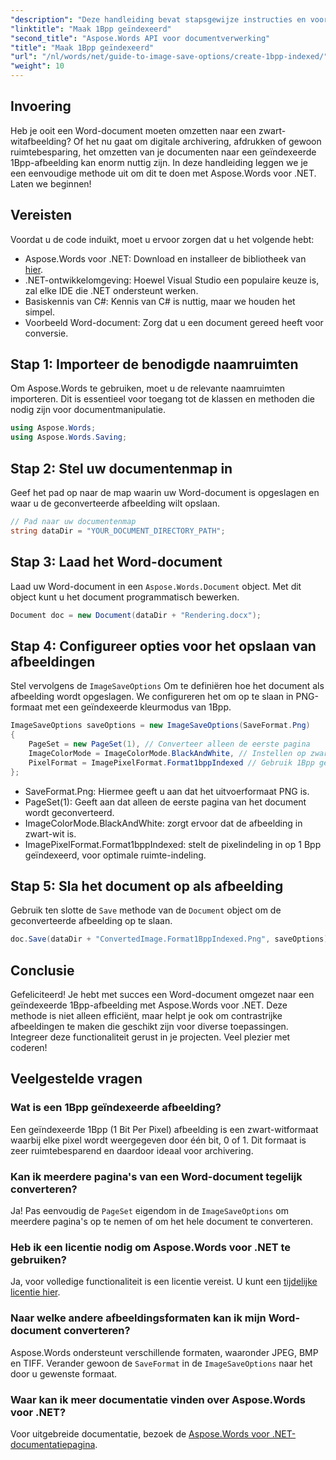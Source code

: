 ```yaml
---
"description": "Deze handleiding bevat stapsgewijze instructies en voorbeeldcode waarmee u op efficiënte wijze 1Bpp-geïndexeerde afbeeldingen kunt maken voor archiverings-, afdruk- of ruimtebesparende doeleinden."
"linktitle": "Maak 1Bpp geïndexeerd"
"second_title": "Aspose.Words API voor documentverwerking"
"title": "Maak 1Bpp geïndexeerd"
"url": "/nl/words/net/guide-to-image-save-options/create-1bpp-indexed/"
"weight": 10
---
```


## Invoering

Heb je ooit een Word-document moeten omzetten naar een zwart-witafbeelding? Of het nu gaat om digitale archivering, afdrukken of gewoon ruimtebesparing, het omzetten van je documenten naar een geïndexeerde 1Bpp-afbeelding kan enorm nuttig zijn. In deze handleiding leggen we je een eenvoudige methode uit om dit te doen met Aspose.Words voor .NET. Laten we beginnen!

## Vereisten

Voordat u de code induikt, moet u ervoor zorgen dat u het volgende hebt:

- Aspose.Words voor .NET: Download en installeer de bibliotheek van [hier](https://releases.aspose.com/words/net/).
- .NET-ontwikkelomgeving: Hoewel Visual Studio een populaire keuze is, zal elke IDE die .NET ondersteunt werken.
- Basiskennis van C#: Kennis van C# is nuttig, maar we houden het simpel.
- Voorbeeld Word-document: Zorg dat u een document gereed heeft voor conversie.

## Stap 1: Importeer de benodigde naamruimten

Om Aspose.Words te gebruiken, moet u de relevante naamruimten importeren. Dit is essentieel voor toegang tot de klassen en methoden die nodig zijn voor documentmanipulatie.

```csharp
using Aspose.Words;
using Aspose.Words.Saving;
```

## Stap 2: Stel uw documentenmap in

Geef het pad op naar de map waarin uw Word-document is opgeslagen en waar u de geconverteerde afbeelding wilt opslaan.

```csharp
// Pad naar uw documentenmap
string dataDir = "YOUR_DOCUMENT_DIRECTORY_PATH";
```

## Stap 3: Laad het Word-document

Laad uw Word-document in een `Aspose.Words.Document` object. Met dit object kunt u het document programmatisch bewerken.

```csharp
Document doc = new Document(dataDir + "Rendering.docx");
```

## Stap 4: Configureer opties voor het opslaan van afbeeldingen

Stel vervolgens de `ImageSaveOptions` Om te definiëren hoe het document als afbeelding wordt opgeslagen. We configureren het om op te slaan in PNG-formaat met een geïndexeerde kleurmodus van 1Bpp.

```csharp
ImageSaveOptions saveOptions = new ImageSaveOptions(SaveFormat.Png)
{
    PageSet = new PageSet(1), // Converteer alleen de eerste pagina
    ImageColorMode = ImageColorMode.BlackAndWhite, // Instellen op zwart-wit
    PixelFormat = ImagePixelFormat.Format1bppIndexed // Gebruik 1Bpp geïndexeerd formaat
};
```

- SaveFormat.Png: Hiermee geeft u aan dat het uitvoerformaat PNG is.
- PageSet(1): Geeft aan dat alleen de eerste pagina van het document wordt geconverteerd.
- ImageColorMode.BlackAndWhite: zorgt ervoor dat de afbeelding in zwart-wit is.
- ImagePixelFormat.Format1bppIndexed: stelt de pixelindeling in op 1 Bpp geïndexeerd, voor optimale ruimte-indeling.

## Stap 5: Sla het document op als afbeelding

Gebruik ten slotte de `Save` methode van de `Document` object om de geconverteerde afbeelding op te slaan.

```csharp
doc.Save(dataDir + "ConvertedImage.Format1BppIndexed.Png", saveOptions);
```

## Conclusie

Gefeliciteerd! Je hebt met succes een Word-document omgezet naar een geïndexeerde 1Bpp-afbeelding met Aspose.Words voor .NET. Deze methode is niet alleen efficiënt, maar helpt je ook om contrastrijke afbeeldingen te maken die geschikt zijn voor diverse toepassingen. Integreer deze functionaliteit gerust in je projecten. Veel plezier met coderen!

## Veelgestelde vragen

### Wat is een 1Bpp geïndexeerde afbeelding?
Een geïndexeerde 1Bpp (1 Bit Per Pixel) afbeelding is een zwart-witformaat waarbij elke pixel wordt weergegeven door één bit, 0 of 1. Dit formaat is zeer ruimtebesparend en daardoor ideaal voor archivering.

### Kan ik meerdere pagina's van een Word-document tegelijk converteren?
Ja! Pas eenvoudig de `PageSet` eigendom in de `ImageSaveOptions` om meerdere pagina's op te nemen of om het hele document te converteren.

### Heb ik een licentie nodig om Aspose.Words voor .NET te gebruiken?
Ja, voor volledige functionaliteit is een licentie vereist. U kunt een [tijdelijke licentie hier](https://purchase.aspose.com/temporary-license/).

### Naar welke andere afbeeldingsformaten kan ik mijn Word-document converteren?
Aspose.Words ondersteunt verschillende formaten, waaronder JPEG, BMP en TIFF. Verander gewoon de `SaveFormat` in de `ImageSaveOptions` naar het door u gewenste formaat.

### Waar kan ik meer documentatie vinden over Aspose.Words voor .NET?
Voor uitgebreide documentatie, bezoek de [Aspose.Words voor .NET-documentatiepagina](https://reference.aspose.com/words/net/).